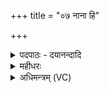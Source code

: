 +++
title = "०७ नाना हि"

+++
<details><summary>पदपाठः - दयानन्दादि</summary>

नाना॑। हि। वा॒म्। दे॒वहि॑त॒मिति॑ दे॒वऽहि॑तम्। सदः॑। कृ॒तम्। मा। सम्। सृ॒क्षा॒था॒म्। प॒र॒मे॒। व्यो॑म॒न्निति॒ विऽओ॑मन्। सुरा॑। त्वम्। असि॑। शु॒ष्मिणी॑। सोमः॑। ए॒षः। मा। मा॒। हि॒ꣳसीः॒। स्वाम्। योनि॑म्। आ॒वि॒शन्तीत्या॑ऽवि॒शन्ती॑। ७।
</details>

<details><summary>महीधरः</summary>

म० 'स्थालीभिः सौरान्नाना हि वामिति व्यत्यासम्' (का० १९ । २ । २०)। नाना हीति मन्त्रेण मृण्मयस्थालीभिस्त्रीन्सुराग्रहान्गृह्णाति । व्यत्यासमित्यर्थः । आदावाश्विनं पयोगृहं गृहीत्वासाद्याश्विनसुराग्रहस्य ग्रहणासादने । ततः सारस्वतौ पयोग्रहसुराग्रहौ । तत ऐन्द्रौ पयःसुराग्रहौ । क्रमेण वा उपयामयोनी । अत्रापि पृथक् प्रथमे नाना हीति पठित्वोपयामगृहीतोऽस्याश्विनं तेज इति ग्रहणमेष ते योनिर्मोदाय त्वेति सादनम् । द्वितीये नाना हीत्यन्ते उपयामगृहीतोऽसि सारस्वतं वीर्यमिति ग्रहणमेष ते योनिरानन्दाय त्वेति सादनम् तृतीये नायेत्यन्ते उपयामगृहीतोऽस्यैन्द्रं बलमिति ग्रहणमेष ते योनिर्महसे त्वेति सादनमिति सूत्रार्थः । सुरासोमदेवत्या जगती । हे सुरासोमौ, हि यस्मात्कारणाद्वां युवयोः नाना पृथक् सदः स्थानं कृतम् । सुरापयसोर्द्वे वेदी भवतः । । कीदृशं सदः । देवहितं देवानां हितं पथ्यम् । यद्वा देवैः हितं स्थापितम् । अतः कारणात् परमे उत्कृष्टे व्योमन् व्योम्नि व्योमवद्विशाले हवनस्थाने युवं मा संसृक्षाथां संसर्गं मा कुरुतम् । आहवनीये पयो हूयते दक्षिणाग्नौ सुरा हूयते अतो न संसर्गः । 'सृज विसर्गे' लुङ् । एवं द्वौ प्रत्युक्त्वा सुरामाह । हे सुरे, त्वं सुरा असि । कीदृशी । शुष्मिणी शुष्मं बलमस्या अस्तीति बलवती । अतस्त्वां पीत्वा मत्तो भवति । एष सोमः शान्तः अतः स्वां योनिमाविशन्ती प्रविशन्ती सती सोमं मा हिंसीः । अनुदात्तो माशब्दः पादपूरणः ॥ ७ ॥  
अष्टमी।
</details>

<details><summary>अधिमन्त्रम् (VC)</summary>

- सोमो देवता
- आभूतिर्ऋषिः
- भुरिक् त्रिष्टुप्
- धैवतः
</details>